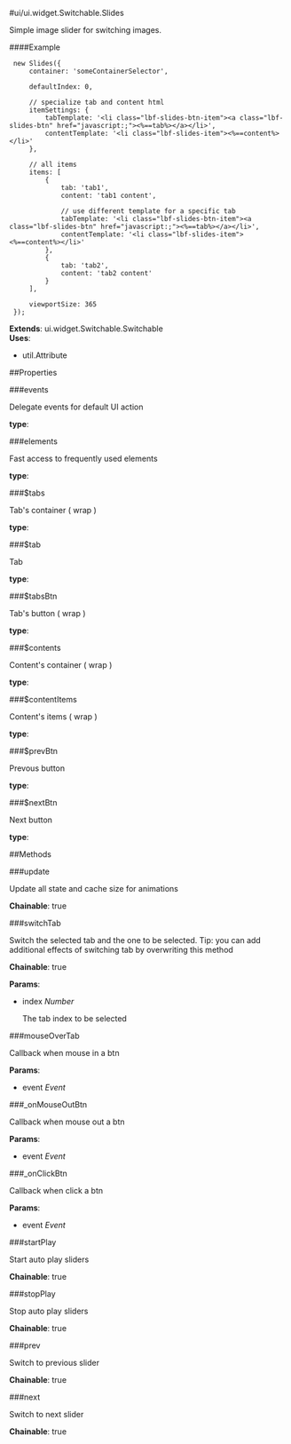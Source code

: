 #ui/ui.widget.Switchable.Slides

Simple image slider for switching images.

####Example

     new Slides({
         container: 'someContainerSelector',

         defaultIndex: 0,

         // specialize tab and content html
         itemSettings: {
             tabTemplate: '<li class="lbf-slides-btn-item"><a class="lbf-slides-btn" href="javascript:;"><%==tab%></a></li>',
             contentTemplate: '<li class="lbf-slides-item"><%==content%></li>'
         },

         // all items
         items: [
             {
                 tab: 'tab1',
                 content: 'tab1 content',

                 // use different template for a specific tab
                 tabTemplate: '<li class="lbf-slides-btn-item"><a class="lbf-slides-btn" href="javascript:;"><%==tab%></a></li>',
                 contentTemplate: '<li class="lbf-slides-item"><%==content%></li>'
             },
             {
                 tab: 'tab2',
                 content: 'tab2 content'
             }
         ],

         viewportSize: 365
     });

**Extends**: ui.widget.Switchable.Switchable  
**Uses**: 
* util.Attribute


##Properties

###events

Delegate events for default UI action

**type**: 

###elements

Fast access to frequently used elements

**type**: 

###$tabs

Tab's container ( wrap )

**type**: 

###$tab

Tab

**type**: 

###$tabsBtn

Tab's button ( wrap )

**type**: 

###$contents

Content's container ( wrap )

**type**: 

###$contentItems

Content's items ( wrap )

**type**: 

###$prevBtn

Prevous button

**type**: 

###$nextBtn

Next button

**type**: 

##Methods

###update

Update all state and cache size for animations

**Chainable**: true

###switchTab

Switch the selected tab and the one to be selected. Tip: you can add additional effects of switching tab by overwriting this method

**Chainable**: true

**Params**:  
*   index _Number_

    The tab index to be selected


###mouseOverTab

Callback when mouse in a btn

**Params**:  
*   event _Event_

    


###_onMouseOutBtn

Callback when mouse out a btn

**Params**:  
*   event _Event_

    


###_onClickBtn

Callback when click a btn

**Params**:  
*   event _Event_

    


###startPlay

Start auto play sliders

**Chainable**: true

###stopPlay

Stop auto play sliders

**Chainable**: true

###prev

Switch to previous slider

**Chainable**: true

###next

Switch to next slider

**Chainable**: true

